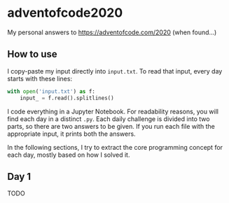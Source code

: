# adventofcode2020
My personal answers to https://adventofcode.com/2020 (when found...)

## How to use
I copy-paste my input directly into `input.txt`. To read that input, every day starts with these lines:
``` python
with open('input.txt') as f:
    input_ = f.read().splitlines()
```
I code everything in a Jupyter Notebook. For readability reasons, you will find each day in a distinct `.py`. Each daily challenge is divided into two parts, so there are two answers to be given. If you run each file with the appropriate input, it prints both the answers.

In the following sections, I try to extract the core programming concept for each day, mostly based on how I solved it.

## Day 1

TODO
